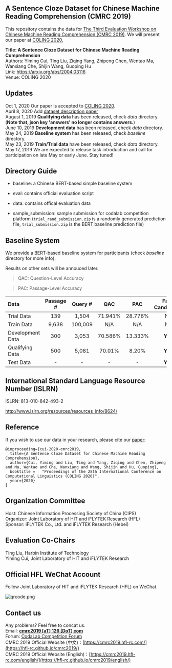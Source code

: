 ## A Sentence Cloze Dataset for Chinese Machine Reading Comprehension (CMRC 2019)

This repository contains the data for [The Third Evaluation Workshop on Chinese Machine Reading Comprehension (CMRC 2019)](https://hfl-rc.github.io/cmrc2019/). We will present our paper at [COLING 2020](https://coling2020.org),

**Title: A Sentence Cloze Dataset for Chinese Machine Reading Comprehension**  
Authors: Yiming Cui, Ting Liu, Ziqing Yang, Zhipeng Chen, Wentao Ma, Wanxiang Che, Shijin Wang, Guoping Hu  
Link: https://arxiv.org/abs/2004.03116  
Venue: COLING 2020  


## Updates
Oct 1, 2020 Our paper is accepted to [COLING 2020](https://coling2020.org).  
April 8, 2020 Add [dataset description paper](https://arxiv.org/abs/2004.03116)   
August 1, 2019	**Qualifying data** has been released, check *data* directory. (**Note that, json key 'answers' no longer contains answers.**)  
June 10, 2019	**Development data** has been released, check *data* directory.  
May 24, 2019  **Baseline system** has been released, check *baseline* directory.  
May 23, 2019  **Train/Trial data** have been released, check *data* directory.  
May 17, 2019	We are expected to release task introduction and call for participation on late May or early June. Stay tuned!  

## Directory Guide

- baseline: a Chinese BERT-based simple baseline system

- eval: contains official evaluation script

- data: contains offical evaluation data

- sample_submission: sample submission for codalab competition platform (`trial_rand_submission.zip` is a randomly generated prediction file, `trial_submission.zip` is the BERT baseline prediction file)


## Baseline System

We provide a BERT-based baseline system for participants (check *baseline* directory for more info).

Results on other sets will be annouced later.

> QAC: Question-Level Accuracy

> PAC: Passage-Level Accuracy

| Data | Passage # | Query # | QAC | PAC | Fake Candidates | Availability |
| :------ | :-----: | :-----: | :-----: | :-----: | :-----: | :----- |
| Trial Data | 139 | 1,504 | 71.941% | 28.776% | No | Public |
| Train Data | 9,638 | 100,009 | N/A | N/A | No | Public |
| Development Data | 300 | 3,053 | 70.586% | 13.333% | **Yes** | Public |
| Qualifying Data | 500 | 5,081 | 70.01% | 8.20% | **Yes** | Semi-Hidden |
| Test Data | - | - |  - | - | **Yes** | Hidden |

## International Standard Language Resource Number (ISLRN)

ISLRN: 813-010-842-493-2

http://www.islrn.org/resources/resources_info/8624/


## Reference

If you wish to use our data in your research, please cite our [paper](https://arxiv.org/abs/2004.03116):
```
@inproceeding={cui-2020-cmrc2019,
  title={A Sentence Cloze Dataset for Chinese Machine Reading Comprehension},
  author={Cui, Yiming and Liu, Ting and Yang, Ziqing and Chen, Zhipeng and Ma, Wentao and Che, Wanxiang and Wang, Shijin and Hu, Guoping},
  booktitle = 	"Proceedings of the 28th International Conference on Computational Linguistics (COLING 2020)",
  year={2020}
}
```


## Organization Committee
Host: Chinese Information Processing Society of China (CIPS)  
Organizer: Joint Laboratory of HIT and iFLYTEK Research (HFL)  
Sponsor: iFLYTEK Co., Ltd. and iFLYTEK Research (Hebei)  

## Evaluation Co-Chairs
Ting Liu, Harbin Institute of Technology  
Yiming Cui, Joint Laboratory of HIT and iFLYTEK Research


## Official HFL WeChat Account
Follow Joint Laboratory of HIT and iFLYTEK Research (HFL) on WeChat.

![qrcode.png](https://github.com/ymcui/cmrc2019/raw/master/qrcode.jpg)


## Contact us
Any problems? Feel free to concat us.  
Email: **[cmrc2019 [aT] 126 [DoT] com](mailto:cmrc2019@126.com)**  
Forum: [CodaLab Competition Forum](https://competitions.codalab.org/forums/19781/)  
CMRC 2019 Official Website (中文)：[https://cmrc2019.hfl-rc.com/](https://hfl-rc.github.io/cmrc2019/)  
CMRC 2019 Official Website (English)：[https://cmrc2019.hfl-rc.com/english/](https://hfl-rc.github.io/cmrc2019/english/)

